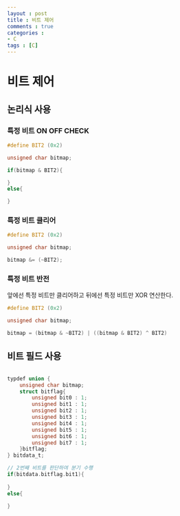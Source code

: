 ```yaml
---
layout : post
title : 비트 제어
comments : true
categories : 
- C
tags : [C]
---
```



# 비트 제어

## 논리식 사용

### 특정 비트 ON OFF CHECK


```c
#define BIT2 (0x2)

unsigned char bitmap;

if(bitmap & BIT2){

}
else{

}

```

### 특정 비트 클리어


```c
#define BIT2 (0x2)

unsigned char bitmap;

bitmap &= (~BIT2);
```

### 특정 비트 반전

앞에선 특정 비트만 클리어하고 뒤에선 특정 비트만 XOR 연산한다.
```c
#define BIT2 (0x2)

unsigned char bitmap;

bitmap = (bitmap & ~BIT2) | ((bitmap & BIT2) ^ BIT2)
```



## 비트 필드 사용

```C

typdef union {
    unsigned char bitmap;
    struct bitflag{
        unsigned bit0 : 1;
        unsigned bit1 : 1;
        unsigned bit2 : 1;
        unsigned bit3 : 1;
        unsigned bit4 : 1;
        unsigned bit5 : 1;
        unsigned bit6 : 1;
        unsigned bit7 : 1;
    }bitflag;
} bitdata_t;

// 2번째 비트를 판단하여 분기 수행 
if(bitdata.bitflag.bit1){
 
}
else{

}
```